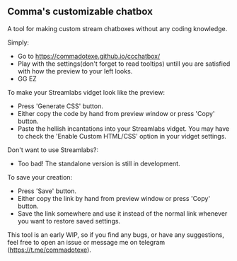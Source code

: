 ## Comma's customizable chatbox

A tool for making custom stream chatboxes without any coding knowledge.

Simply: 
* Go to https://commadotexe.github.io/ccchatbox/
* Play with the settings(don't forget to read tooltips) untill you are satisfied with how the preview to your left looks.
* GG EZ

To make your Streamlabs vidget look like the preview:
* Press 'Generate CSS' button.
* Either copy the code by hand from preview window or press 'Copy' button.
* Paste the hellish incantations into your Streamlabs vidget. You may have to check the 'Enable Custom HTML/CSS' option in your vidget settings.

Don't want to use Streamlabs?:
* Too bad! The standalone version is still in development.

To save your creation:
* Press 'Save' button.
* Either copy the link by hand from preview window or press 'Copy' button.
* Save the link somewhere and use it instead of the normal link whenever you want to restore saved settings.

This tool is an early WIP, so if you find any bugs, or have any suggestions, feel free to open an issue or message me on telegram (https://t.me/commadotexe).
